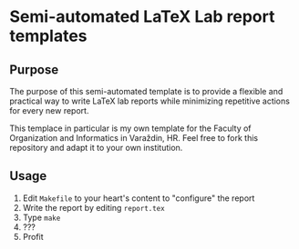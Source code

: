 # Semi-automated LaTeX Lab report templates

## Purpose
The purpose of this semi-automated template is to provide a flexible and
practical way to write LaTeX lab reports while minimizing repetitive actions
for every new report.

This templace in particular is my own template for the Faculty of Organization
and Informatics in Varaždin, HR. Feel free to fork this repository and adapt it
to your own institution.

## Usage
1. Edit `Makefile` to your heart's content to "configure" the report
2. Write the report by editing `report.tex`
3. Type `make`
4. ???
5. Profit
